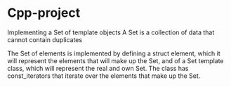 # Cpp-project
Implementing a Set of template objects
A Set is a collection of data that cannot contain duplicates

The Set of elements is implemented by defining a struct element, which it will represent
the elements that will make up the Set, and of a Set template class, which will represent the real and
own Set.
The class has const_iterators that iterate over the elements that make up the Set.
